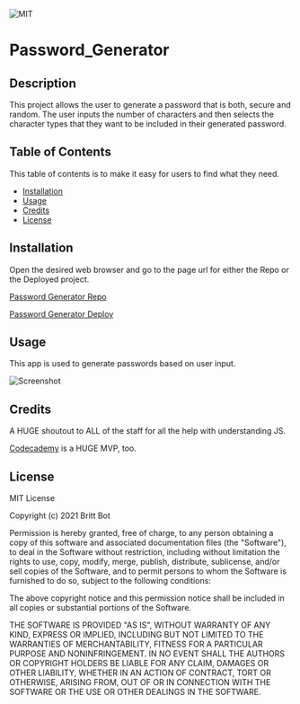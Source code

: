 ![MIT](https://img.shields.io/badge/License-MIT-yellow.svg)
# Password_Generator
## Description 

This project allows the user to generate a password that is both, secure and random. The user inputs the number of characters and then selects the character types that they want to be included in their generated password.


## Table of Contents 

This table of contents is to make it easy for users to find what they need.

* [Installation](#installation)
* [Usage](#usage)
* [Credits](#credits)
* [License](#license)


## Installation

Open the desired web browser and go to the page url for either the Repo or the Deployed project.

[Password Generator Repo](https://github.com/britt-bot/Password_Generator)

[Password Generator Deploy](https://britt-bot.github.io/Password_Generator)


## Usage 

This app is used to generate passwords based on user input.

![Screenshot](https://user-images.githubusercontent.com/77466708/114288949-7021aa80-9a39-11eb-9302-6987aa105e69.png)


## Credits

A HUGE shoutout to ALL of the staff for all the help with understanding JS. 

[Codecademy](https://www.codecademy.com/) is a HUGE MVP, too. 



## License

MIT License

Copyright (c) 2021 Britt Bot

Permission is hereby granted, free of charge, to any person obtaining a copy
of this software and associated documentation files (the "Software"), to deal
in the Software without restriction, including without limitation the rights
to use, copy, modify, merge, publish, distribute, sublicense, and/or sell
copies of the Software, and to permit persons to whom the Software is
furnished to do so, subject to the following conditions:

The above copyright notice and this permission notice shall be included in all
copies or substantial portions of the Software.

THE SOFTWARE IS PROVIDED "AS IS", WITHOUT WARRANTY OF ANY KIND, EXPRESS OR
IMPLIED, INCLUDING BUT NOT LIMITED TO THE WARRANTIES OF MERCHANTABILITY,
FITNESS FOR A PARTICULAR PURPOSE AND NONINFRINGEMENT. IN NO EVENT SHALL THE
AUTHORS OR COPYRIGHT HOLDERS BE LIABLE FOR ANY CLAIM, DAMAGES OR OTHER
LIABILITY, WHETHER IN AN ACTION OF CONTRACT, TORT OR OTHERWISE, ARISING FROM,
OUT OF OR IN CONNECTION WITH THE SOFTWARE OR THE USE OR OTHER DEALINGS IN THE
SOFTWARE.
